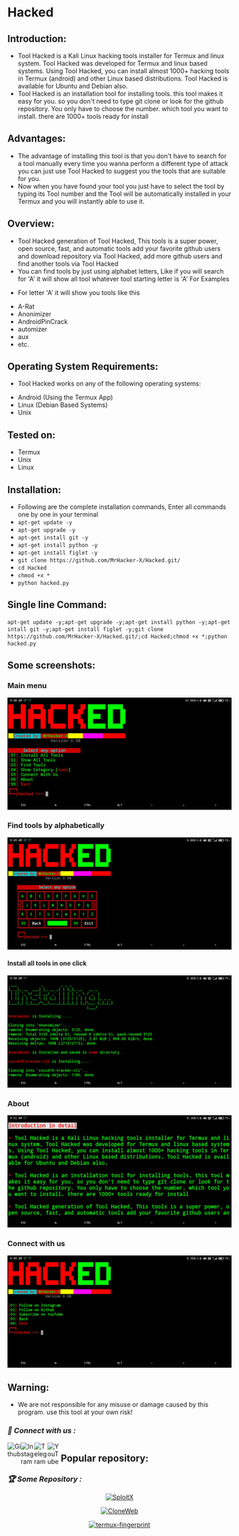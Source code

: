 # Hacked
## Introduction:
+ Tool Hacked is a Kali Linux hacking tools installer for Termux and linux system. Tool Hacked was developed for Termux and linux based systems. Using Tool Hacked, you can install almost 1000+ hacking tools in Termux (android) and other Linux based distributions. Tool Hacked is available for Ubuntu and Debian also.
+ Tool Hacked is an installation tool for installing tools. this tool makes it easy for you. so you don't need to type git clone or look for the github repository. You only have to choose the number. which tool you want to install. there are 1000+ tools ready for install

## Advantages:
+ The advantage of installing this tool is that you don't have to search for a tool manually every time you wanna perform a different type of attack you can just use Tool Hacked to suggest you the tools that are suitable for you.
+ Now when you have found your tool you just have to select the tool by typing its Tool number and the Tool will be automatically installed in your Termux and you will instantly able to use it.

## Overview:
+ Tool Hacked generation of Tool Hacked, This tools is a super power, open source, fast, and automatic tools add your favorite github users and download repository via Tool Hacked, add more github users and find another tools via Tool Hacked
+ You can find tools by just using alphabet letters, Like if you will search for 'A' it will show all tool whatever tool starting letter is 'A'
For Examples
* For letter 'A' it will show you tools like this
+ A-Rat
+ Anonimizer
+ AndroidPinCrack
+ automizer
+ aux
+ etc.

## Operating System Requirements:
+ Tool Hacked works on any of the following operating systems:
* Android (Using the Termux App)
* Linux (Debian Based Systems)
* Unix

## Tested on:
+ Termux
+ Unix
+ Linux

## Installation:
+ Following are the complete installation commands, Enter all commands one by one in your terminal
+ ```apt-get update -y```
+ ```apt-get upgrade -y```
+ ```apt-get install git -y```
+ ```apt-get install python -y```
+ ```apt-get install figlet -y```
+ ```git clone https://github.com/MrHacker-X/Hacked.git/```
+ ```cd Hacked```
+ ```chmod +x *```
+ ```python hacked.py```

## Single line Command:
```
apt-get update -y;apt-get upgrade -y;apt-get install python -y;apt-get intall git -y;apt-get install figlet -y;git clone https://github.com/MrHacker-X/Hacked.git/;cd Hacked;chmod +x *;python hacked.py
```

## Some screenshots:
### Main menu
![photo](https://raw.githubusercontent.com/MrHacker-X/Hacked/main/.img/menu.jpg?token=AQW5VDIRK5TSH3BNP6BINN3AZV33M)
### Find tools by alphabetically
![photo](https://raw.githubusercontent.com/MrHacker-X/Hacked/main/.img/alphabet.jpg?token=AQW5VDL4BKINV6XNJBYCBE3AZV74Y)
#### Install all tools in one click
![photo](https://raw.githubusercontent.com/MrHacker-X/Hacked/main/.img/allinstall.jpg?token=AQW5VDML2RMYSPS67A3P7HLAZV766)
### About
![photo](https://raw.githubusercontent.com/MrHacker-X/Hacked/main/.img/about.jpg?token=AQW5VDKUX4DF54CJGVQIL5LAZWAAG)
### Connect with us
![photo](https://raw.githubusercontent.com/MrHacker-X/Hacked/main/.img/follow.jpg?token=AQW5VDLMXDK4OESFODJQSD3AZWAC2)

## Warning:
+ We are not responsible for any misuse or damage caused by this program. use this tool at your own risk!

<h3><b><i>📡 Connect with us :</i></b></h3>
<a href="https://github.com/MrHacker-X/"><img align="left" title="Github" alt="Github" width="30px" src="https://raw.githubusercontent.com/MrHacker-X/MrHacker-X/main/assets/github.png" /></a>
<a href="https://instagram.com/mrhacker.x/"><img align="left" title="Instagram" alt="Instagram" width="30px" src="https://raw.githubusercontent.com/MrHacker-X/MrHacker-X/main/assets/instagram.png" /></a>
<a href="https://t.me/mrhackersx/"><img align="left" title="Telegram" alt="Telegram" width="30px" src="https://raw.githubusercontent.com/MrHacker-X/MrHacker-X/main/assets/telegram.png" /></a>
<a href="https://youtube.com/c/Sololex/"><img align="left" title="YouTube" alt="YouTube" width="30px" src="https://raw.githubusercontent.com/MrHacker-X/MrHacker-X/main/assets/youtube.png" /></a>

#
## Popular repository:
<h3><b><i>🏆 Some Repository :</i></b></h3>

<p align="center"><a href="https://github.com/MrHacker-X/SploitX.git/"><img title="SploitX" src="https://github-readme-stats.vercel.app/api/pin/?username=MrHacker-X&repo=SploitX&theme=radical"></a>
<p align="center"><a href="https://github.com/MrHacker-X/CloneWeb.git/"><img title="CloneWeb" src="https://github-readme-stats.vercel.app/api/pin/?username=MrHacker-X&repo=CloneWeb&theme=radical"></a>
<p align="center"><a href="https://github.com/MrHacker-X/termux-fingerprint.git/"><img title="termux-fingerprint" src="https://github-readme-stats.vercel.app/api/pin/?username=MrHacker-X&repo=termux-fingerprint&theme=radical"></a>
